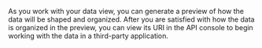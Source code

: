 As you work with your data view, you can generate a preview of how the data will be shaped and organized. After you are satisfied with how the data is organized in the preview, you can view its URI in the API console to begin working with the data in a third-party application.